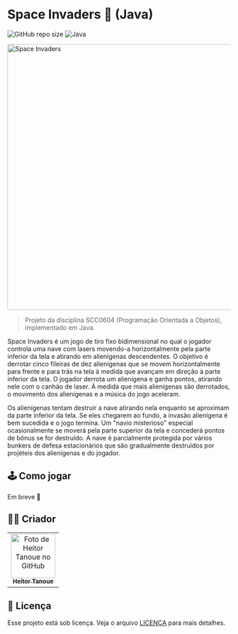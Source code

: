 # Space Invaders 👾 (Java)


<!---Esses são exemplos. Veja https://shields.io para outras pessoas ou para personalizar este conjunto de escudos. Você pode querer incluir dependências, status do projeto e informações de licença aqui--->

![GitHub repo size](https://img.shields.io/github/repo-size/totoi690/oop-class?style=for-the-badge)
![Java](https://img.shields.io/badge/java-%23ED8B00.svg?style=for-the-badge&logo=java&logoColor=white)

<img src="https://sm.ign.com/t/ign_pt/news/s/space-inva/space-invaders-movie-reportedly-hires-mortal-kombat-reboot-w_187h.h720.jpg" alt="Space Invaders" width="600"/>

> Projeto da disciplina SCC0604 (Programação Orientada a Objetos), implementado em Java.

Space Invaders é um jogo de tiro fixo bidimensional no qual o jogador controla uma nave com lasers movendo-a horizontalmente pela parte inferior da tela e atirando em alienígenas descendentes. O objetivo é derrotar cinco fileiras de dez alienígenas que se movem horizontalmente para frente e para trás na tela à medida que avançam em direção à parte inferior da tela. O jogador derrota um alienígena e ganha pontos, atirando nele com o canhão de laser. À medida que mais alienígenas são derrotados, o movimento dos alienígenas e a música do jogo aceleram.

Os alienígenas tentam destruir a nave atirando nela enquanto se aproximam da parte inferior da tela. Se eles chegarem ao fundo, a invasão alienígena é bem sucedida e o jogo termina. Um "navio misterioso" especial ocasionalmente se moverá pela parte superior da tela e concederá pontos de bônus se for destruído. A nave é parcialmente protegida por vários bunkers de defesa estacionários que são gradualmente destruídos por projéteis dos alienígenas e do jogador.

## 🕹️ Como jogar

Em breve 🚀

## 👨🏻 Criador

<table>
  <tr>
    <td align="center">
      <a href="https://github.com/totoi690">
        <img src="https://github.com/totoi690.png" width="100px;" alt="Foto de Heitor Tanoue no GitHub"/><br>
        <sub>
          <b>Heitor Tanoue</b>
        </sub>
      </a>
    </td>
  </tr>
</table>


## 📝 Licença

Esse projeto está sob licença. Veja o arquivo [LICENÇA](LICENSE.md) para mais detalhes.
